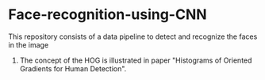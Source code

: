 # Face-recognition-using-CNN
This repository consists of a data pipeline to detect and recognize the faces in the image
  1. The concept of the HOG is illustrated in paper "Histograms of Oriented Gradients for Human Detection".
